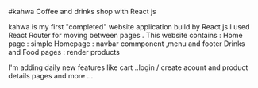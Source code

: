 #kahwa Coffee and drinks shop with React js

kahwa is  my first "completed" website application build by React js 
I used React Router for moving between pages . 
This website contains :
  Home page : simple Homepage : navbar commponent ,menu and footer
  Drinks and Food pages : render products 

I'm adding daily new features like cart ..login / create acount and product details pages and more ...

